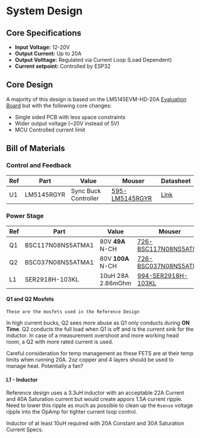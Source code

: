 # System Design

## Core Specifications

- **Input Voltage:** 12-20V
- **Output Current:** Up to 20A
- **Output Volttage:** Regulated via Current Loop (Load Dependent)
- **Current setpoint:** Controlled by ESP32

## Core Design

A majority of this design is based on the LM5145EVM-HD-20A [Evaluation Board](https://www.ti.com/tool/LM5145EVM-HD-20A) but with the following core changes:
- Single sided PCB with less space constraints
- Wider output voltage (~20V instead of 5V)
- MCU Controlled current limit

## Bill of Materials

### Control and Feedback

Ref | Part | Value | Mouser | Datasheet
|--|---|---|---|---|
| U1 | LM5145RGYR | Sync Buck Controller | [595-LM5145RGYR](https://au.mouser.com/ProductDetail/Texas-Instruments/LM5145RGYR?qs=gt1LBUVyoHkKVoSLabi7ZQ%3D%3D) | [Link](https://www.ti.com/lit/gpn/lm5145)

### Power Stage

Ref | Part | Value | Mouser | Datasheet
|--|---|---|---|---|
| Q1 | BSC117N08NS5ATMA1 | 80V **49A** N-CH | [726-BSC117N08NS5ATMA](https://au.mouser.com/ProductDetail/Infineon-Technologies/BSC117N08NS5ATMA1) | [Link](https://au.mouser.com/datasheet/2/196/Infineon_BSC117N08NS5_DataSheet_v02_01_EN-3360867.pdf)
| Q2 | BSC037N08NS5ATMA1 | 80V **100A** N-CH | [726-BSC037N08NS5ATMA](https://au.mouser.com/ProductDetail/Infineon-Technologies/BSC037N08NS5ATMA1) | [Link](https://au.mouser.com/datasheet/2/196/Infineon_BSC037N08NS5_DataSheet_v02_03_EN-3360724.pdf)
| L1 | SER2918H-103KL | 10uH 28A 2.86mOhm | [994-SER2918H-103KL](https://au.mouser.com/ProductDetail/Coilcraft/SER2918H-103KL) | [Link](https://au.mouser.com/datasheet/2/597/ser2900-270685.pdf)

#### Q1 and Q2 Mosfets
    These are the mosfets used in the Reference Design

In high current bucks, Q2 sees more abuse as Q1 only conducts during **ON Time**. Q2 conducts the full load when Q1 is off and is the current sink for the inductor. In case of a measurement overshoot and more working head room, a Q2 with more rated current is used.

Careful consideration for temp management as these FETS are at their temp limits when running 20A. 2oz copper and 4 layers should be used to manage heat. Potentially a fan?


#### L1 - Inductor
Reference design uses a 3.3uH inductor with an acceptable 22A Current and 40A Saturation current but would create apporx 1.5A current ripple. Need to lower this ripple as much as possible to clean up the `Rsense` voltage ripple into the OpAmp for tighter current loop control.

Inductor of at least 10uH required with 20A Constant and 30A Saturation Current Specs. 